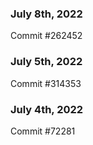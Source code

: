### July 8th, 2022

Commit #262452

### July 5th, 2022

Commit #314353


### July 4th, 2022

Commit #72281
